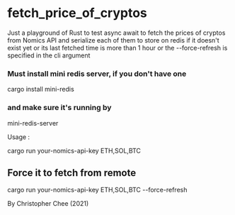 # fetch_price_of_cryptos

Just a playground of Rust to test async await to fetch the prices of cryptos from Nomics API and serialize each of them to
store on redis if it doesn't exist yet or its last fetched time is more than 1 hour or the --force-refresh is specified in
the cli argument  

### Must install mini redis server, if you don't have one
cargo install mini-redis

### and make sure it's running by
mini-redis-server


Usage :

cargo run your-nomics-api-key ETH,SOL,BTC


## Force it to fetch from remote 
cargo run your-nomics-api-key ETH,SOL,BTC --force-refresh 





By Christopher Chee (2021)